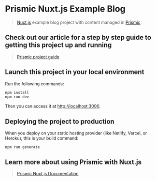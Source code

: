 # Prismic Nuxt.js Example Blog

> [Nuxt.js](https://nuxtjs.org) example blog project with content managed in [Prismic](https://prismic.io)

## Check out our article for a step by step guide to getting this project up and running

> [Prismic project guide](https://user-guides.prismic.io/examples/nuxt-js-samples/create-a-sample-blog-with-prismic-and-nuxt)

## Launch this project in your local environment

Run the following commands:

```bash
npm install
npm run dev
```

Then you can access it at [http://localhost:3000](http://localhost:3000).

## Deploying the project to production

When you deploy on your static hosting provider (like Netlify, Vercel, or Heroku), this is your build command:

```
npm run generate
```

## Learn more about using Prismic with Nuxt.js

> [Prismic Nuxt.js Documentation](https://prismic.io/docs/vuejs/getting-started/prismic-nuxt)
